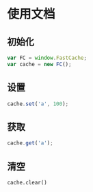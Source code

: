 # 使用文档

## 初始化
```js
var FC = window.FastCache;
var cache = new FC();
```

## 设置
```js
cache.set('a', 100);
```

## 获取
```js
cache.get('a');
```

## 清空
```ks
cache.clear()
```